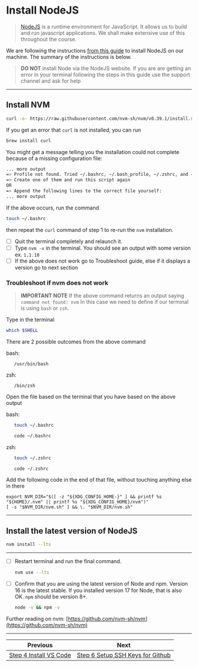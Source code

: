 # Install NodeJS

>[NodeJS](https://nodejs.org/en/) is a runtime environment for JavaScript. It allows us to build and run javascript applications. We shall make extensive use of this throughout the course.

We are following the instructions [from this guide](https://www.taniarascia.com/setting-up-a-brand-new-mac-for-development/#nodejs) to install NodeJS on our machine. The summary of the instructions is below.

> **DO NOT** install Node via the NodeJS website. If you are are getting an error in your terminal following the steps in this guide use the support channel and ask for help
---
## Install NVM

   ```bash
   curl -o- https://raw.githubusercontent.com/nvm-sh/nvm/v0.39.1/install.sh | bash
   ```

   If you get an error that `curl` is not installed, you can run 
   ```bash
   brew install curl
   ```

   You might get a message telling you the installation could not complete because of a missing configuration file:

   ```bash
   ... more output
   => Profile not found. Tried ~/.bashrc, ~/.bash_profile, ~/.zshrc, and ~/.profile.
   => Create one of them and run this script again
   OR
   => Append the following lines to the correct file yourself:
   ... more output
   ```

   If the above occurs, run the command 
   ```bash
   touch ~/.bashrc
   ``` 
   then repeat the `curl` command of step 1 to re-run the `nvm` installation.

   

- [ ] Quit the terminal completely and relaunch it.
- [ ] Type `nvm -v` in the terminal. You should see an output with some version ex. `1.1.10`
- [ ] If the above does not work go to Troubleshoot guide, else if it displays a version go to next section
### Troubleshoot if nvm does not work

> **IMPORTANT NOTE** If the above command returns an output saying `command not found: nvm`
> In this case we need to define if our terminal is using `bash` or `zsh`.

Type in the terminal

```bash
which $SHELL
```

There are 2 possible outcomes from the above command

bash:

```text
   /usr/bin/bash
```

zsh:

```text
   /bin/zsh
```

Open the file based on the terminal that you have based on the above output

bash:

```bash
   touch ~/.bashrc
```

```bash
   code ~/.bashrc
```

zsh:

```bash
   touch ~/.zshrc
```

```bash
   code ~/.zshrc
```
Add the following code in the end of that file, without touching anything else in there
```text
export NVM_DIR="$([ -z "${XDG_CONFIG_HOME-}" ] && printf %s "${HOME}/.nvm" || printf %s "${XDG_CONFIG_HOME}/nvm")"
[ -s "$NVM_DIR/nvm.sh" ] && \. "$NVM_DIR/nvm.sh"
```

---
## Install the latest version of NodeJS

   ```bash
   nvm install --lts
   ```
---
- [ ] Restart terminal and run the final command.

   ```bash
   nvm use --lts
   ```

- [ ] Confirm that you are using the latest version of Node and npm. Version 16 is the latest stable. If you installed version 17 for Node, that is also OK. `npm` should be version 8+.

   ```bash
   node -v && npm -v
   ```

Further reading on nvm: [https://github.com/nvm-sh/nvm](https://github.com/nvm-sh/nvm)

---
| Previous | Next |
| ----- | ---------- |
| [Step 4 Install VS Code](4-macos-setup-instructions-vscode-install.md) | [Step 6 Setup SSH Keys for Github](6-macos-setup-instructions-setup-ssh.md) |